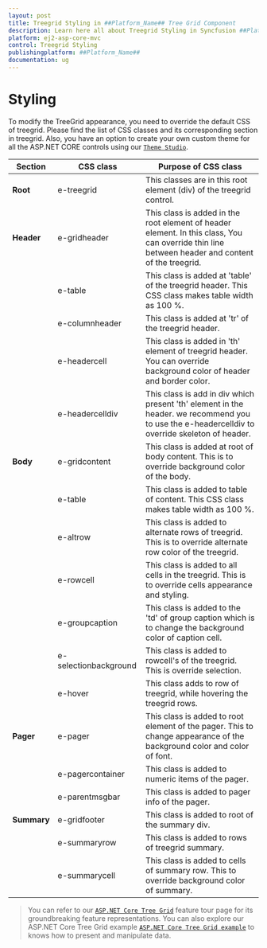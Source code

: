 ```yaml
---
layout: post
title: Treegrid Styling in ##Platform_Name## Tree Grid Component
description: Learn here all about Treegrid Styling in Syncfusion ##Platform_Name## Tree Grid component and more.
platform: ej2-asp-core-mvc
control: Treegrid Styling
publishingplatform: ##Platform_Name##
documentation: ug
---
```



# Styling

To modify the TreeGrid appearance, you need to override the default CSS of treegrid. Please find the list of CSS classes and its corresponding section in treegrid. Also, you have an option to create your own custom theme for all the ASP.NET CORE controls using our [`Theme Studio`](https://ej2.syncfusion.com/themestudio/?theme=material).

Section|CSS class|Purpose of CSS class
-----|-----|-----
**Root**|e-treegrid|This classes are in this root element (div) of the treegrid control.
**Header**|e-gridheader|This class is added in the root element of header element. In this class, You can override thin line between header and content of the treegrid.
||e-table|This class is added at 'table' of the treegrid header. This CSS class makes table width as 100 %.
||e-columnheader|This class is added at 'tr' of the treegrid header.
||e-headercell|This class is added in 'th' element of treegrid header. You can override background color of header and border color.
||e-headercelldiv|This class is add in div which present 'th' element in the header. we recommend you to use the e-headercelldiv to override skeleton of header.
**Body**|e-gridcontent|This class is added at root of body content. This is to override background color of the body.
||e-table|This class is added to table of content. This CSS class makes table width as 100 %.
||e-altrow|This class is added to alternate rows of treegrid. This is to override alternate row color of the treegrid.
||e-rowcell|This class is added to all cells in the treegrid. This is to override cells appearance and styling.
||e-groupcaption|This class is added to the 'td' of group caption which is to change the background color of caption cell.
||e-selectionbackground|This class is added to rowcell's of the treegrid. This is override selection.
||e-hover|This class adds to row of treegrid, while hovering the treegrid rows.
**Pager**|e-pager|This class is added to root element of the pager. This to change appearance of the background color and color of font.
||e-pagercontainer|This class is added to numeric items of the pager.
||e-parentmsgbar|This class is added to pager info of the pager.
**Summary**|e-gridfooter|This class is added to root of the summary div.
||e-summaryrow|This class is added to rows of treegrid summary.
||e-summarycell|This class is added to cells of summary row. This to override background color of summary.

> You can refer to our  [`ASP.NET Core Tree Grid`](https://www.syncfusion.com/aspnet-core-ui-controls/tree-grid) feature tour page for its groundbreaking feature representations. You can also explore our ASP.NET Core Tree Grid example [`ASP.NET Core Tree Grid example`](https://ej2.syncfusion.com/aspnetcore/TreeGrid/Overview#/material) to knows how to present and manipulate data.